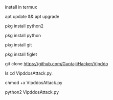 install in termux

apt update && apt upgrade

pkg install python2

 pkg install python
 
pkg install git

 pkg install figlet
 
 git clone https://github.com/GuptajiiHacker/Vipddo

ls cd VipddosAttack.py.

chmod +x VipddosAttack.py

python2 VipddosAttack.py

